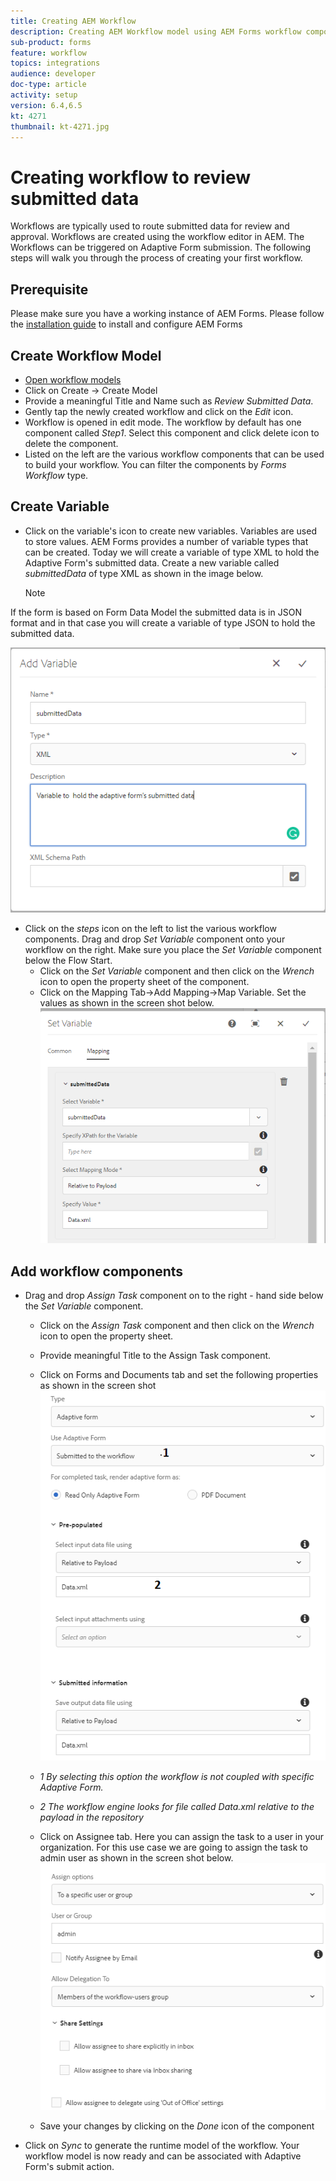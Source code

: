 ```yaml
---
title: Creating AEM Workflow
description: Creating AEM Workflow model using AEM Forms workflow components to review submitted data.
sub-product: forms
feature: workflow
topics: integrations
audience: developer
doc-type: article
activity: setup
version: 6.4,6.5
kt: 4271
thumbnail: kt-4271.jpg
---
```


# Creating workflow to review submitted data

Workflows are typically used to route submitted data for review and approval. Workflows are created using the workflow editor in AEM. The Workflows can be triggered on Adaptive Form submission. The following steps will walk you through the process of creating your first workflow.

## Prerequisite

Please make sure you have a working instance of AEM Forms. Please follow the [installation guide](https://docs.adobe.com/content/help/en/experience-manager-65/forms/install-aem-forms/osgi-installation/installing-configuring-aem-forms-osgi.html) to install and configure AEM Forms


## Create Workflow Model

* [Open workflow models](http://localhost:4502/libs/cq/workflow/admin/console/content/models.html)
* Click on Create -> Create Model
* Provide a meaningful Title and Name such as _Review Submitted Data_.
* Gently tap the newly created workflow and click on the _Edit_ icon.
* Workflow is opened in edit mode. The workflow by default has one component called _Step1_. Select this component and click delete icon to delete the component.
* Listed on the left are the various workflow components that can be used to build your workflow. You can filter the components by _Forms Workflow_ type.

## Create Variable

* Click on the variable's icon to create new variables. Variables are used to store values. AEM Forms provides a number of variable types that can be created. Today we will create a variable of type XML to hold the Adaptive Form's submitted data. Create a new variable called _submittedData_ of type XML as shown in the image below.

  >[!NOTE]
If the form is based on Form Data Model the submitted data is in JSON format and in that case you will create a variable of type JSON to hold the submitted data.

![submitted data variable](assets/submitted-data-variable.PNG)

* Click on the _steps_ icon on the left to list the various workflow components. Drag and drop _Set Variable_ component onto your workflow on the right. Make sure you place the _Set Variable_ component below the Flow Start.
  * Click on the _Set Variable_ component and then click on the _Wrench_ icon to open the property sheet of the component.
  * Click on the Mapping Tab->Add Mapping->Map Variable. Set the values as shown in the screen shot below.
![create variable](assets/set-variable.PNG)

## Add workflow components 

* Drag and drop _Assign Task_ component on to the right - hand side below the _Set Variable_ component.
  * Click on the _Assign Task_ component and then click on the _Wrench_ icon to open the property sheet.
  * Provide meaningful Title to the Assign Task component.
  * Click on Forms and Documents tab and set the following properties as shown in the screen shot
![Forms Documents Tab](assets/forms-documents.PNG)

  * _1 By selecting this option the workflow is not coupled with specific Adaptive Form._
  * _2 The workflow engine looks for file called Data.xml relative to the payload in the repository_ 

  * Click on Assignee tab. Here you can assign the task to a user in your organization. For this use case we are going to assign the task to admin user as shown in the screen shot below.
![Assignee Tab](assets/assignee-tab.PNG)
  * Save your changes by clicking on the _Done_ icon of the component
* Click on _Sync_ to generate the runtime model of the workflow.
Your workflow model is now ready and can be associated with Adaptive Form's submit action.



